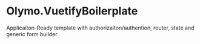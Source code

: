 # Olymo.VuetifyBoilerplate
Applicaiton-Ready template with authorizaiton/authention, router, state and generic form builder
